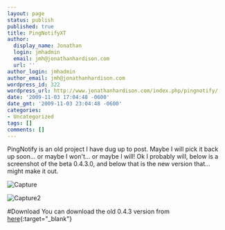 ```yaml
---
layout: page
status: publish
published: true
title: PingNotifyXT
author:
  display_name: Jonathan
  login: jmhadmin
  email: jmh@jonathanhardison.com
  url: ''
author_login: jmhadmin
author_email: jmh@jonathanhardison.com
wordpress_id: 322
wordpress_url: http://www.jonathanhardison.com/index.php/pingnotify/
date: '2009-11-03 17:04:48 -0600'
date_gmt: '2009-11-03 23:04:48 -0600'
categories:
- Uncategorized
tags: []
comments: []
---
```

PingNotify is an old project I have dug up to post. Maybe I will pick it back up soon... or maybe I won't... or maybe I will! Ok I probably will, below is a screenshot of the beta 0.4.3.0, and below that is the new version that... might make it out.

![Capture]({{site.base}}/imagecontent/2009/11/Capture.png)


![Capture2]({{site.base}}/imagecontent/2009/11/Capture2.png)

#Download
You can download the old 0.4.3 version from [here](http://www.jonathanhardison.com/upload/PingNotify-0-4-3-0-beta.exe){:target="_blank"}

